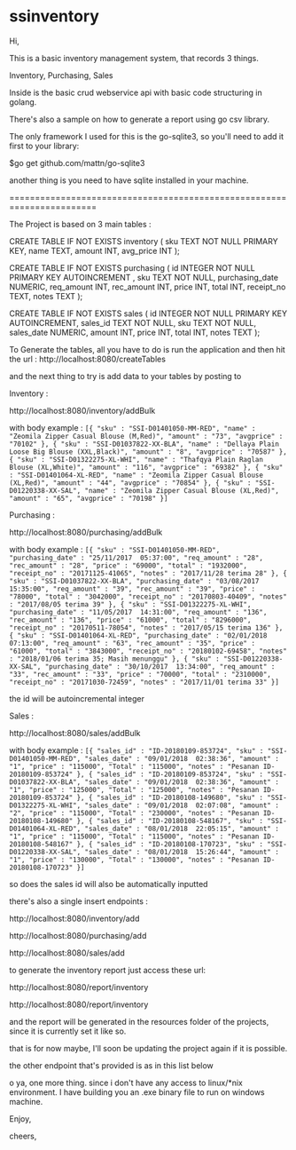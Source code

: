 # ssinventory

Hi, 

This is a basic inventory management system, that records 3 things. 

Inventory, Purchasing, Sales

Inside is the basic crud webservice api with basic code structuring in golang.

There's also a sample on how to generate a report using go csv library.

The only framework I used for this is the go-sqlite3, so you'll need to add it first to your library:

$go get github.com/mattn/go-sqlite3

another thing is you need to have sqlite installed in your machine.

=======================================================================

The Project is based on 3 main tables :

CREATE TABLE IF NOT EXISTS inventory (
			sku TEXT NOT NULL PRIMARY KEY,
			name TEXT,
			amount INT,
			avg_price INT
		);

CREATE TABLE IF NOT EXISTS purchasing (
			id INTEGER NOT NULL PRIMARY KEY AUTOINCREMENT ,
			sku TEXT NOT NULL,
			purchasing_date NUMERIC,
			req_amount INT,
			rec_amount INT,
			price INT,
			total INT,
			receipt_no TEXT,
			notes TEXT
		);
		
CREATE TABLE IF NOT EXISTS sales (
			id INTEGER NOT NULL PRIMARY KEY AUTOINCREMENT,
			sales_id TEXT NOT NULL,
			sku TEXT NOT NULL,
			sales_date NUMERIC,
			amount INT,
			price INT,
			total INT,
			notes TEXT
		);
		
		
To Generate the tables, all you have to do is run the application and then hit the url : http://localhost:8080/createTables

and the next thing to try is add data to your tables by posting to 

Inventory :

http://localhost:8080/inventory/addBulk

with body example :
`[{
 "sku" : "SSI-D01401050-MM-RED",
 "name" : "Zeomila Zipper Casual Blouse (M,Red)",
 "amount" : "73",
 "avgprice" : "70102"
},
{
 "sku" : "SSI-D01037822-XX-BLA",
 "name" : "Dellaya Plain Loose Big Blouse (XXL,Black)",
 "amount" : "8",
 "avgprice" : "70587"
},
{
 "sku" : "SSI-D01322275-XL-WHI",
 "name" : "Thafqya Plain Raglan Blouse (XL,White)",
 "amount" : "116",
 "avgprice" : "69382"
},
{
 "sku" : "SSI-D01401064-XL-RED",
 "name" : "Zeomila Zipper Casual Blouse (XL,Red)",
 "amount" : "44",
 "avgprice" : "70854"
},
{
 "sku" : "SSI-D01220338-XX-SAL",
 "name" : "Zeomila Zipper Casual Blouse (XL,Red)",
 "amount" : "65",
 "avgprice" : "70198"
}]`


Purchasing :

http://localhost:8080/purchasing/addBulk

with body example :
`[{
	"sku" : "SSI-D01401050-MM-RED",
	"purchasing_date" : "25/11/2017  05:37:00",
	"req_amount" : "28",
	"rec_amount" : "28",
	"price" : "69000",
	"total" : "1932000",
	"receipt_no" : "20171125-41065",
	"notes" : "2017/11/28 terima 28"
},
{
	"sku" : "SSI-D01037822-XX-BLA",
	"purchasing_date" : "03/08/2017  15:35:00",
	"req_amount" : "39",
	"rec_amount" : "39",
	"price" : "78000",
	"total" : "3042000",
	"receipt_no" : "20170803-40409",
	"notes" : "2017/08/05 terima 39"
},
{
	"sku" : "SSI-D01322275-XL-WHI",
	"purchasing_date" : "11/05/2017  14:31:00",
	"req_amount" : "136",
	"rec_amount" : "136",
	"price" : "61000",
	"total" : "8296000",
	"receipt_no" : "20170511-78054",
	"notes" : "2017/05/15 terima 136"
},
{
	"sku" : "SSI-D01401064-XL-RED",
	"purchasing_date" : "02/01/2018  07:13:00",
	"req_amount" : "63",
	"rec_amount" : "35",
	"price" : "61000",
	"total" : "3843000",
	"receipt_no" : "20180102-69458",
	"notes" : "2018/01/06 terima 35; Masih menunggu"
},
{
	"sku" : "SSI-D01220338-XX-SAL",
	"purchasing_date" : "30/10/2017  13:34:00",
	"req_amount" : "33",
	"rec_amount" : "33",
	"price" : "70000",
	"total" : "2310000",
	"receipt_no" : "20171030-72459",
	"notes" : "2017/11/01 terima 33"
}]`

the id will be autoincremental integer

Sales :

http://localhost:8080/sales/addBulk

with body example :
`[{
	"sales_id" : "ID-20180109-853724",
	"sku" : "SSI-D01401050-MM-RED",
	"sales_date" : "09/01/2018  02:38:36",
	"amount" : "1",
	"price" : "115000",
	"Total" : "115000",
	"notes" : "Pesanan ID-20180109-853724"
},
{
	"sales_id" : "ID-20180109-853724",
	"sku" : "SSI-D01037822-XX-BLA",
	"sales_date" : "09/01/2018  02:38:36",
	"amount" : "1",
	"price" : "125000",
	"Total" : "125000",
	"notes" : "Pesanan ID-20180109-853724"
},
{
	"sales_id" : "ID-20180108-149680",
	"sku" : "SSI-D01322275-XL-WHI",
	"sales_date" : "09/01/2018  02:07:08",
	"amount" : "2",
	"price" : "115000",
	"Total" : "230000",
	"notes" : "Pesanan ID-20180108-149680"
},
{
	"sales_id" : "ID-20180108-548167",
	"sku" : "SSI-D01401064-XL-RED",
	"sales_date" : "08/01/2018  22:05:15",
	"amount" : "1",
	"price" : "115000",
	"Total" : "115000",
	"notes" : "Pesanan ID-20180108-548167"
},
{
	"sales_id" : "ID-20180108-170723",
	"sku" : "SSI-D01220338-XX-SAL",
	"sales_date" : "08/01/2018  15:26:44",
	"amount" : "1",
	"price" : "130000",
	"Total" : "130000",
	"notes" : "Pesanan ID-20180108-170723"
}]`

so does the sales id will also be automatically inputted

there's also a single insert endpoints :

http://localhost:8080/inventory/add

http://localhost:8080/purchasing/add

http://localhost:8080/sales/add


to generate the inventory report just access these url:

http://localhost:8080/report/inventory

http://localhost:8080/report/inventory

and the report will be generated in the resources folder of the projects, since it is currently set it like so.

that is for now maybe, I'll soon be updating the project again if it is possible.

the other endpoint that's provided is as in this list below

o ya, one more thing. since i don't have any access to linux/*nix environment. 
I have building you an .exe binary file to run on windows machine.

Enjoy,

cheers,



